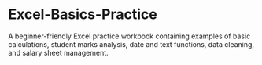 # Excel-Basics-Practice
A beginner-friendly Excel practice workbook containing examples of basic calculations, student marks analysis, date and text functions, data cleaning, and salary sheet management.
